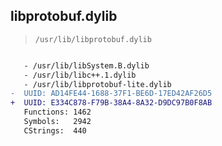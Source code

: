 ## libprotobuf.dylib

> `/usr/lib/libprotobuf.dylib`

```diff

   - /usr/lib/libSystem.B.dylib
   - /usr/lib/libc++.1.dylib
   - /usr/lib/libprotobuf-lite.dylib
-  UUID: AD14FE44-1688-37F1-BE6D-17ED42AF26D5
+  UUID: E334C878-F79B-38A4-8A32-D9DC97B0F8AB
   Functions: 1462
   Symbols:   2942
   CStrings:  440

```
